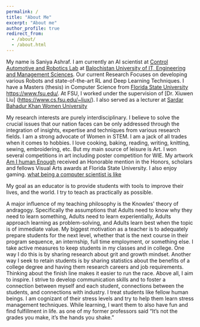 ```yaml
---
permalink: /
title: "About Me"
excerpt: "About me"
author_profile: true
redirect_from: 
  - /about/
  - /about.html
---
```


My name is Saniya Ashraf. I am currently an AI scientist at [Control Automotive and Robotics Lab](https://carl-buitems.github.io) at [Balochistan University of IT, Engineering and Management Sciences](https://www.buitms.edu.pk). Our current Research Focuses on developing various Robots and state-of-the-art RL and Deep Learning Techniques. 
I have a Masters (thesis) in Computer Science from [Florida State University](https://www.fsu.edu/)
https://www.fsu.edu/. At FSU, I worked under the supervision of [Dr. Xiuwen Liu] (https://www.cs.fsu.edu/~liux/). I also served as a lecturer at [Sardar Bahadur Khan Women University](https://www.sbkwu.edu.pk/)

My research interests are purely interdisciplinary. I believe to solve the crucial issues that our nation faces can be only addressed through the integration of insights, expertise and techniques from various research fields. I am a strong advocate of Women in STEM. 
I am a jack of all trades when it comes to hobbies. I love cooking, baking, reading, writing, knitting, sewing, embroidering, etc. But my main source of leisure is Art. I won several competitions in art including poster competition for WIE. My artwork [Am I human Enough]( https://hsf.fsu.edu/am-i-human-enough) received an Honorable mention in the Honors, scholars and fellows Visual Arts awards at Florida State University. I also enjoy gaming.
[what being a computer scientist is like]( https://i.kym-cdn.com/photos/images/newsfeed/000/290/005/17d.png) 

My goal as an educator is to provide students with tools to improve their lives, and the world. I try to teach as practically as possible. 

A major influence of my teaching philosophy is the Knowles' theory of andragogy. Specifically the assumptions that Adults need to know why they need to learn something, Adults need to learn experientially, Adults approach learning as problem-solving, and Adults learn best when the topic is of immediate value. My biggest motivation as a teacher is to adequately prepare students for the next level, whether that is the next course in their program sequence, an internship, full time employment, or something else.  I take active measures to keep students in my classes and in college. One way I do this is by sharing research about grit and growth mindset. Another way I seek to retain students is by sharing statistics about the benefits of a college degree and having them research careers and job requirements. Thinking about the finish line makes it easier to run the race. Above all, I aim to inspire.  I strive to develop communication skills and to foster a connection between myself and each student, connections between the students, and connections with industry. I treat students like fellow human beings. I am cognizant of their stress levels and try to help them learn stress management techniques. While learning, I want them to also have fun and find fulfillment in life. as one of my former professors said “It’s not the grades you make, it’s the hands you shake.” 

 

